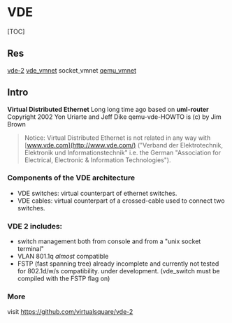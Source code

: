 # VDE

[TOC]



## Res
[vde-2](https://github.com/virtualsquare/vde-2)
[vde_vmnet](https://github.com/lima-vm/vde_vmnet)
socket_vmnet
[qemu_vmnet](https://github.com/alessiodionisi/qemu-vmnet)



## Intro
**Virtual Distributed Ethernet**
Long long time ago based on **uml-router** Copyright 2002 Yon Uriarte and Jeff Dike
qemu-vde-HOWTO is (c) by Jim Brown

> Notice: Virtual Distributed Ethernet is not related in any way with [www.vde.com](http://www.vde.com/) ("Verband der Elektrotechnik, Elektronik und Informationstechnik" i.e. the German "Association for Electrical, Electronic & Information Technologies").

### Components of the VDE architecture
- VDE switches: virtual counterpart of ethernet switches.
- VDE cables: virtual counterpart of a crossed-cable used to connect two switches.

### VDE 2 includes:
- switch management both from console and from a "unix socket terminal"
- VLAN 801.1q *almost* compatible
- FSTP (fast spanning tree) already incomplete and currently not tested for 802.1d/w/s
  compatibility. under development. (vde_switch must be compiled with the FSTP flag on)

### More
visit https://github.com/virtualsquare/vde-2

